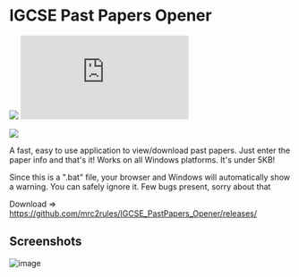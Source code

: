 # IGCSE Past Papers Opener

![](https://img.shields.io/github/downloads/mrc2rules/IGCSE_PastPapers_Opener/total.svg?style=for-the-badge&color=F62451)
![](https://badge-size.herokuapp.com/mrc2rules/IGCSE_PastPapers_Opener/main/PastPaperOpener.bat?style=for-the-badge&color=F62451)

![](https://img.shields.io/badge/Windows-0078D6?style=for-the-badge&logo=windows&logoColor=white)

A fast, easy to use application to view/download past papers. Just enter the paper info and that's it! Works on all Windows platforms.
It's under 5KB!

Since this is a ".bat" file, your browser and Windows will automatically show a warning. You can safely ignore it.
Few bugs present, sorry about that

Download => https://github.com/mrc2rules/IGCSE_PastPapers_Opener/releases/

## Screenshots
![image](https://user-images.githubusercontent.com/58372697/169236179-addd6e0c-18fd-488a-bab4-228cf83ee4b0.png)
